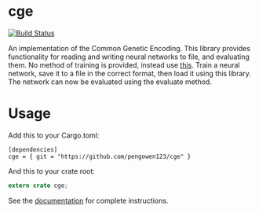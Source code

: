# cge

[![Build Status](https://travis-ci.org/pengowen123/cge.svg?branch=master)](https://travis-ci.org/pengowen123/cge)

An implementation of the Common Genetic Encoding. This library provides functionality for reading and writing neural networks to file, and evaluating them. No method of training is provided, instead use [this](https://github.com/pengowen123/eant2). Train a neural network, save it to a file in the correct format, then load it using this library. The network can now be evaluated using the evaluate method.

# Usage

Add this to your Cargo.toml:

```
[dependencies]
cge = { git = "https://github.com/pengowen123/cge" }
```

And this to your crate root:

```rust
extern crate cge;
```

See the [documentation](http://pengowen123.github.io/cge/cge/index.html) for complete instructions.
